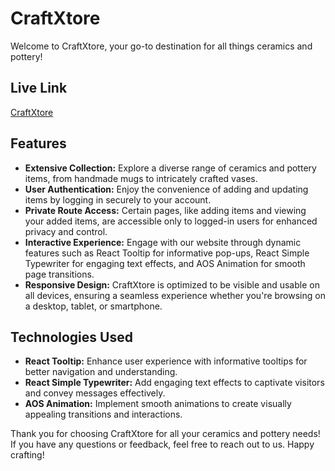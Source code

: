 # CraftXtore

Welcome to CraftXtore, your go-to destination for all things ceramics and pottery!

## Live Link

[CraftXtore](https://craftxtore.web.app/)

## Features

- **Extensive Collection:** Explore a diverse range of ceramics and pottery items, from handmade mugs to intricately crafted vases.
- **User Authentication:** Enjoy the convenience of adding and updating items by logging in securely to your account.
- **Private Route Access:** Certain pages, like adding items and viewing your added items, are accessible only to logged-in users for enhanced privacy and control.
- **Interactive Experience:** Engage with our website through dynamic features such as React Tooltip for informative pop-ups, React Simple Typewriter for engaging text effects, and AOS Animation for smooth page transitions.
- **Responsive Design:** CraftXtore is optimized to be visible and usable on all devices, ensuring a seamless experience whether you're browsing on a desktop, tablet, or smartphone.

## Technologies Used

- **React Tooltip:** Enhance user experience with informative tooltips for better navigation and understanding.
- **React Simple Typewriter:** Add engaging text effects to captivate visitors and convey messages effectively.
- **AOS Animation:** Implement smooth animations to create visually appealing transitions and interactions.

Thank you for choosing CraftXtore for all your ceramics and pottery needs! If you have any questions or feedback, feel free to reach out to us. Happy crafting!
